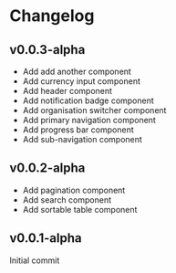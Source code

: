 # Changelog

## v0.0.3-alpha

- Add add another component
- Add currency input component
- Add header component
- Add notification badge component
- Add organisation switcher component
- Add primary navigation component
- Add progress bar component
- Add sub-navigation component

## v0.0.2-alpha

- Add pagination component
- Add search component
- Add sortable table component

## v0.0.1-alpha

Initial commit